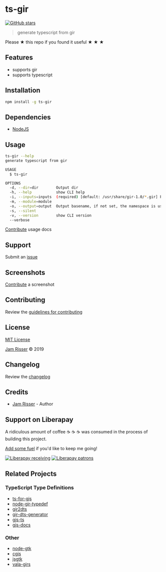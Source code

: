 # ts-gir

[![GitHub stars](https://img.shields.io/github/stars/codejamninja/ts-gir.svg?style=social&label=Stars)](https://github.com/codejamninja/ts-gir)

> generate typescript from gir

Please ★ this repo if you found it useful ★ ★ ★

## Features

- supports gir
- supports typescript

## Installation

```sh
npm install -g ts-gir
```

## Dependencies

- [NodeJS](https://nodejs.org)

## Usage

```bash
ts-gir --help
generate typescript from gir

USAGE
  $ ts-gir

OPTIONS
  -d, --dir=dir        Output dir
  -h, --help           show CLI help
  -i, --inputs=inputs  (required) [default: /usr/share/gir-1.0/*.gir] Paths to GIR files to generate type definitions from (with wild card support)
  -m, --module=module
  -o, --output=output  Output basename, if not set, the namespace is used
  -s, --silent
  -v, --version        show CLI version
  --verbose
```

[Contribute](https://github.com/codejamninja/ts-gir/blob/master/CONTRIBUTING.md) usage docs

## Support

Submit an [issue](https://github.com/codejamninja/ts-gir/issues/new)

## Screenshots

[Contribute](https://github.com/codejamninja/ts-gir/blob/master/CONTRIBUTING.md) a screenshot

## Contributing

Review the [guidelines for contributing](https://github.com/codejamninja/ts-gir/blob/master/CONTRIBUTING.md)

## License

[MIT License](https://github.com/codejamninja/ts-gir/blob/master/LICENSE)

[Jam Risser](https://codejam.ninja) © 2019

## Changelog

Review the [changelog](https://github.com/codejamninja/ts-gir/blob/master/CHANGELOG.md)

## Credits

- [Jam Risser](https://codejam.ninja) - Author

## Support on Liberapay

A ridiculous amount of coffee ☕ ☕ ☕ was consumed in the process of building this project.

[Add some fuel](https://liberapay.com/codejamninja/donate) if you'd like to keep me going!

[![Liberapay receiving](https://img.shields.io/liberapay/receives/codejamninja.svg?style=flat-square)](https://liberapay.com/codejamninja/donate)
[![Liberapay patrons](https://img.shields.io/liberapay/patrons/codejamninja.svg?style=flat-square)](https://liberapay.com/codejamninja/donate)

## Related Projects

### TypeScript Type Definitions

- [ts-for-gjs](https://github.com/sammydre/ts-for-gjs)
- [node-gir-typedef](https://github.com/SolarLiner/node-gir-typedef)
- [gir2dts](https://github.com/darkoverlordofdata/gir2dts)
- [gir-dts-generator](https://github.com/Place1/gir-dts-generator)
- [gjs-ts](https://github.com/niagr/gjs-ts)
- [gjs-docs](https://github.com/apla/gjs-docs)

### Other

- [node-gtk](https://github.com/romgrk/node-gtk)
- [cgjs](https://github.com/cgjs/cgjs)
- [jsgtk](https://github.com/WebReflection/jsgtk)
- [vala-girs](https://github.com/nemequ/vala-girs)
